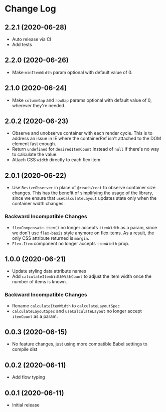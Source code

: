 # Change Log

## 2.2.1 (2020-06-28)

- Auto release via CI
- Add tests

## 2.2.0 (2020-06-26)

- Make `minItemWidth` param optional with default value of 0.

## 2.1.0 (2020-06-24)

- Make `columnGap` and `rowGap` params optional with default value of 0,
  wherever they're needed.

## 2.0.2 (2020-06-23)

- Observe and unobserve container with each render cycle. This is to address an
  issue in IE where the containerRef isn't attached to the DOM element fast
  enough.
- Return `undefined` for `desiredItemCount` instead of `null` if there's no way
  to calculate the value.
- Attach CSS `width` directly to each flex item.

## 2.0.1 (2020-06-22)

- Use `ResizeObserver` in place of `@reach/rect` to observe container size
  changes. This has the benefit of simplifying the usage of the library, since
  we ensure that `useCalculateLayout` updates state only when the container
  width changes.

### Backward Incompatible Changes

- `flexCompensate.item()` no longer accepts `itemWidth` as a param, since we
  don't use `flex-basis` style anymore on flex items. As a result, the only CSS
  attribute returned is `margin`.
- `Flex.Item` component no longer accepts `itemWidth` prop.

## 1.0.0 (2020-06-21)

- Update styling data attribute names
- Add `calculateItemWidthWithCount` to adjust the item width once the number of
  items is known.

### Backward Incompatible Changes

- Rename `calculateItemWidth` to `calculateLayoutSpec`
- `calculateLayoutSpec` and `useCalculateLayout` no longer accept `itemCount` as
  a param.

## 0.0.3 (2020-06-15)

- No feature changes, just using more compatible Babel settings to compile dist

## 0.0.2 (2020-06-11)

- Add flow typing

## 0.0.1 (2020-06-11)

- Initial release
